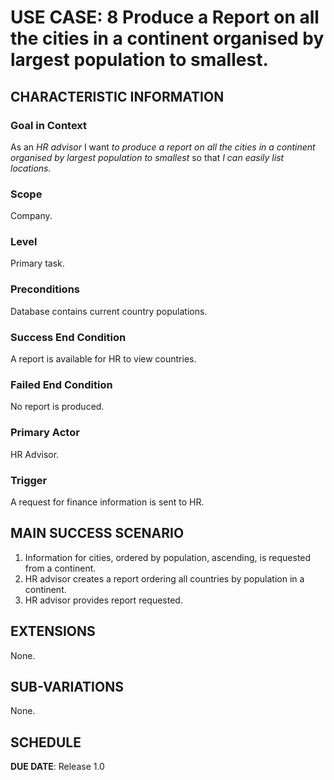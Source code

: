 # USE CASE: 8 Produce a Report on all the cities in a continent organised by largest population to smallest.

## CHARACTERISTIC INFORMATION

### Goal in Context

As an *HR advisor* I want *to produce a report on all the cities in a continent organised by largest population to smallest* so that *I can easily list locations.*

### Scope

Company.

### Level

Primary task.

### Preconditions

Database contains current country populations.

### Success End Condition

A report is available for HR to view countries.

### Failed End Condition

No report is produced.

### Primary Actor

HR Advisor.

### Trigger

A request for finance information is sent to HR.

## MAIN SUCCESS SCENARIO

1. Information for cities, ordered by population, ascending, is requested from a continent.
2. HR advisor creates a report ordering all countries by population in a continent.
3. HR advisor provides report requested.

## EXTENSIONS

None.

## SUB-VARIATIONS

None.

## SCHEDULE

**DUE DATE**: Release 1.0